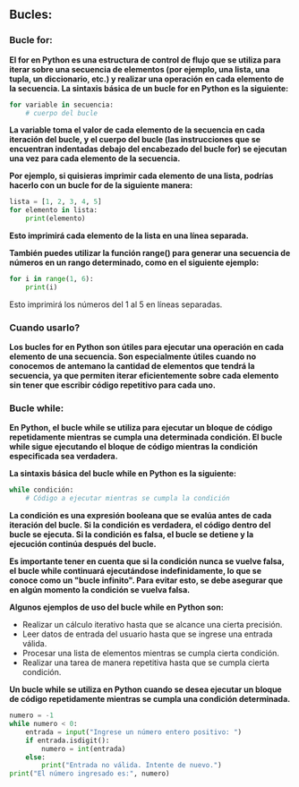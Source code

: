 ## Bucles:

### Bucle for:


__El for en Python es una estructura de control de flujo que se utiliza para iterar sobre una secuencia de elementos (por ejemplo, una lista, una tupla, un diccionario, etc.) y realizar una operación en cada elemento de la secuencia. La sintaxis básica de un bucle for en Python es la siguiente:__


``` python
for variable in secuencia:
    # cuerpo del bucle
```

__La variable toma el valor de cada elemento de la secuencia en cada iteración del bucle, y el cuerpo del bucle (las instrucciones que se encuentran indentadas debajo del encabezado del bucle for) se ejecutan una vez para cada elemento de la secuencia.__

__Por ejemplo, si quisieras imprimir cada elemento de una lista, podrías hacerlo con un bucle for de la siguiente manera:__

``` python
lista = [1, 2, 3, 4, 5]
for elemento in lista:
    print(elemento)
```

__Esto imprimirá cada elemento de la lista en una línea separada.__

__También puedes utilizar la función range() para generar una secuencia de números en un rango determinado, como en el siguiente ejemplo:__

``` python
for i in range(1, 6):
    print(i)
```

Esto imprimirá los números del 1 al 5 en líneas separadas.

### Cuando usarlo?

__Los bucles for en Python son útiles para ejecutar una operación en cada elemento de una secuencia. Son especialmente útiles cuando no conocemos de antemano la cantidad de elementos que tendrá la secuencia, ya que permiten iterar eficientemente sobre cada elemento sin tener que escribir código repetitivo para cada uno.__


### Bucle while:

__En Python, el bucle while se utiliza para ejecutar un bloque de código repetidamente mientras se cumpla una determinada condición. El bucle while sigue ejecutando el bloque de código mientras la condición especificada sea verdadera.__

__La sintaxis básica del bucle while en Python es la siguiente:__

``` python
while condición:
    # Código a ejecutar mientras se cumpla la condición
```


__La condición es una expresión booleana que se evalúa antes de cada iteración del bucle. Si la condición es verdadera, el código dentro del bucle se ejecuta. Si la condición es falsa, el bucle se detiene y la ejecución continúa después del bucle.__

__Es importante tener en cuenta que si la condición nunca se vuelve falsa, el bucle while continuará ejecutándose indefinidamente, lo que se conoce como un "bucle infinito". Para evitar esto, se debe asegurar que en algún momento la condición se vuelva falsa.__

__Algunos ejemplos de uso del bucle while en Python son:__

- Realizar un cálculo iterativo hasta que se alcance una cierta precisión.
- Leer datos de entrada del usuario hasta que se ingrese una entrada válida.
- Procesar una lista de elementos mientras se cumpla cierta condición.
- Realizar una tarea de manera repetitiva hasta que se cumpla cierta condición.

__Un bucle while se utiliza en Python cuando se desea ejecutar un bloque de código repetidamente mientras se cumpla una condición determinada.__

``` python
numero = -1
while numero < 0:
    entrada = input("Ingrese un número entero positivo: ")
    if entrada.isdigit():
        numero = int(entrada)
    else:
        print("Entrada no válida. Intente de nuevo.")
print("El número ingresado es:", numero)

```